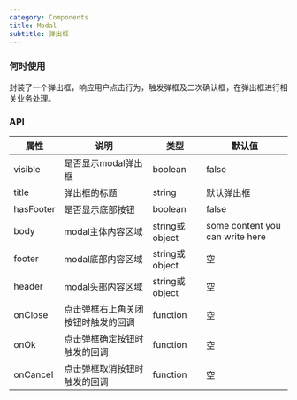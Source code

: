 ```yaml
---
category: Components
title: Modal
subtitle: 弹出框
---
```


### 何时使用

封装了一个弹出框，响应用户点击行为，触发弹框及二次确认框，在弹出框进行相关业务处理。

### API

| 属性 | 说明 | 类型 | 默认值 |
| --- | --- | --- | --- |
| visible | 是否显示modal弹出框 | boolean | false |
| title | 弹出框的标题 | string | 默认弹出框 |
| hasFooter | 是否显示底部按钮 | boolean | false |
| body | modal主体内容区域 | string或object | some content you can write here |
| footer | modal底部内容区域| string或object | 空 |
| header | modal头部内容区域 | string或object | 空 |
| onClose | 点击弹框右上角关闭按钮时触发的回调 | function | 空 |
| onOk | 点击弹框确定按钮时触发的回调 | function | 空 |
| onCancel | 点击弹框取消按钮时触发的回调 | function | 空 |
